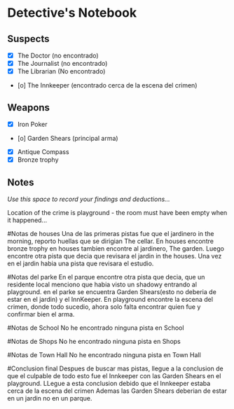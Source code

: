# Detective's Notebook

## Suspects
- [x] The Doctor (no encontrado)
- [x] The Journalist (no encontrado)
- [x] The Librarian (No encontrado)
- [o] The Innkeeper (encontrado cerca de la escena del crimen)
## Weapons
- [x] Iron Poker
- [o] Garden Shears (principal arma)
- [x] Antique Compass
- [x] Bronze trophy

## Notes
*Use this space to record your findings and deductions...*

Location of the crime is playground - the room must have been empty when it happened...

#Notas de houses
Una de las primeras pistas fue que el jardinero in the morning, reporto huellas que se dirigian The cellar.
En houses encontre bronze trophy
en houses tambien encontre al jardinero, The garden.
Luego encontre otra pista que decia que revisara el jardin in the houses.
Una vez en el jardin habia una pista que revisara el estudio. 

#Notas del parke
En el parque encontre otra pista que decia, que un residente local menciono que habia visto un shadowy entrando al playground.
en el parke se encuentra Garden Shears(esto no deberia de estar en el jardin) y el InnKeeper.
En playground encontre la escena del crimen, donde todo sucedio, ahora solo falta encontrar quien fue y confirmar bien el arma.

#Notas de School
No he encontrado ninguna pista en School

#Notas de Shops
No he encontrado ninguna pista en Shops

#Notas de Town Hall
No he encontrado ninguna pista en Town Hall

#Conclusion final
Despues de buscar mas pistas, llegue a la conclusion de que el culpable de todo esto fue el Innkeeper con las Garden Shears en el playground.
LLegue a esta conclusion debido que el Innkeeper estaba cerca de la escena del crimen
Ademas las Garden Shears deberian de estar en un jardin no en un parque.
